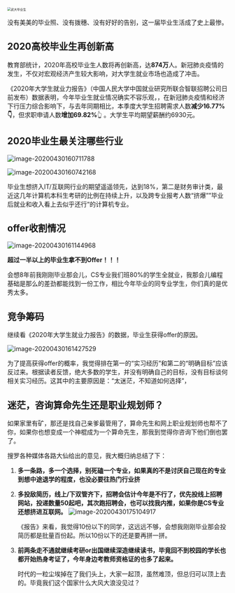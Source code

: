 <img src="https://tva1.sinaimg.cn/large/007S8ZIlly1gebtgfuudkj30ri1tvdrm.jpg" alt="武大毕业生" style="zoom:50%;" />

没有美美的毕业照、没有拨穗、没有好好的告别，这一届毕业生活成了史上最惨。



## 2020高校毕业生再创新高

教育部统计，2020年高校毕业生人数将再创新高，达**874万**人。新冠肺炎疫情的发生，不仅对宏观经济产生较大影响，对大学生就业市场也造成了冲击。

《2020年大学生就业力报告》（中国人民大学中国就业研究所联合智联招聘公司日前发布）数据表明，今年毕业生就业情况确实不容乐观，，在新冠肺炎疫情和经济下行压力综合影响下，与去年同期相比，本季度大学生招聘需求人数**减少16.77%👇**，但求职申请人数**增加69.82%**👆 。大学生平均期望薪酬约6930元。



## 2020毕业生最关注哪些行业



![image-20200430160711788](https://tva1.sinaimg.cn/large/007S8ZIlly1gebuw27cmrj31850u01ei.jpg)

![image-20200430160742168](https://tva1.sinaimg.cn/large/007S8ZIlly1gebuwlar73j315l0u0h07.jpg)



毕业生想挤入IT/互联网行业的期望遥遥领先，达到18%，第二是财务审计类，最近这几年计算机本科生考研的比例在持续上升，以及跨专业报考人数“挤爆””毕业后就业和收入看上去似乎还行“的计算机专业。



## offer收割情况



![image-20200430161144968](https://tva1.sinaimg.cn/large/007S8ZIlly1gebv0r6pdwj31060lmq6i.jpg)

**超过一半以上的毕业生拿不到Offer！！！**

会想8年前我刚刚毕业那会儿，CS专业我们班80%的学生全就业，我那会儿编程基础是那么的差劲都能找到一份工作，相比今年毕业的同专业学生，你们真的是优秀太多。



## 竞争筹码

继续看《2020年大学生就业力报告》的数据，毕业生获得offer的原因。

![image-20200430161427529](https://tva1.sinaimg.cn/large/007S8ZIlly1gebv3ku7srj310e0ls7af.jpg)

为了提高获得offer的概率，我觉得排在第一的“实习经历”和第二的“明确目标”应该反过来。根据读者反馈，绝大多数的学生，并没有明确自己的目标，没有目标谈何相关实习经历。这其中的主要原因是：“太迷茫，不知道如何选择”，



## 迷茫，咨询算命先生还是职业规划师？

如果家里有矿，那还是找自己亲爹最管用了，算命先生和网上职业规划师也帮不了你，如果你也想变成一个神棍成为一个算命先生，那我到觉得你咨询下他们倒也罢了。

搜罗各种媒体各路大仙给出的意见，我大概归纳总结了下：

1. **多一条路，多一个选择，别死磕一个专业，如果真的不是讨厌自己现在的专业到想中途退学的程度，也没必要往热门行业挤**

2. **多投敌简历，线上/下双管齐下，招聘会估计今年是不行了，优先投线上招聘网站，投递数量50起吧，其次跑招聘会，也可以找我内推，如果你是CS专业还想挤进互联网。**
   ![image-20200430175104917](https://tva1.sinaimg.cn/large/007S8ZIlly1gebxwosr5lj30pw0e840u.jpg)

   《报告》来看，我觉得10份以下的同学，这远远不够，会想我刚刚毕业那会投简历都是批量百份起。所以10份以下的还是要再拼一拼。
   
3. **前两条走不通就继续考研or出国继续深造继续读书，毕竟回不到校园的学长也都开始热身考证了，今年身边考教师资格证的也多了起来。**

   

   时代的一粒尘埃掉在了我们头上，大家一起顶，虽然难顶，但总归可以顶上去的。毕竟我们这个国家什么大风大浪没见过？
